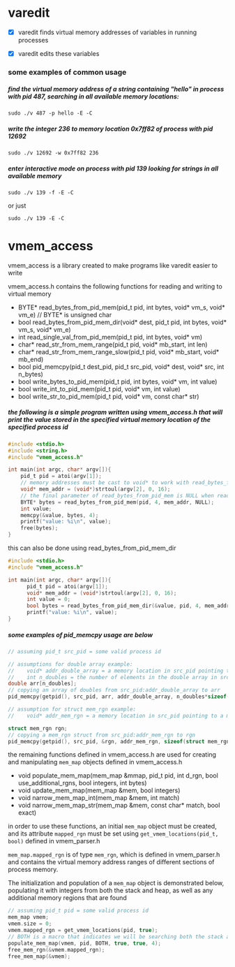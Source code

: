 # varedit

- [x] varedit finds virtual memory addresses of variables in running processes

- [x] varedit edits these variables

### some examples of common usage
##### find the virtual memory address of a string containing "hello" in process with pid 487, searching in all available memory locations:
  ```
  sudo ./v 487 -p hello -E -C
  ```
##### write the integer 236 to memory location 0x7ff82 of process with pid 12692
  ```
  sudo ./v 12692 -w 0x7ff82 236
  ```
##### enter interactive mode on process with pid 139 looking for strings in all available memory
  ```
  sudo ./v 139 -f -E -C
  ```
  or just
  ```
  sudo ./v 139 -E -C
  ```
   
# vmem_access

vmem_access is a library created to make programs like varedit easier to write

vmem_access.h contains the following functions for reading and writing to virtual memory
* BYTE* read_bytes_from_pid_mem(pid_t pid, int bytes, void* vm_s, void* vm_e) // BYTE* is unsigned char
* bool read_bytes_from_pid_mem_dir(void* dest, pid_t pid, int bytes, void* vm_s, void* vm_e)
* int read_single_val_from_pid_mem(pid_t pid, int bytes, void* vm)
* char* read_str_from_mem_range(pid_t pid, void* mb_start, int len)
* char* read_str_from_mem_range_slow(pid_t pid, void* mb_start, void* mb_end)
* bool pid_memcpy(pid_t dest_pid, pid_t src_pid, void* dest, void* src, int n_bytes)
* bool write_bytes_to_pid_mem(pid_t pid, int bytes, void* vm, int value)
* bool write_int_to_pid_mem(pid_t pid, void* vm, int value)
* bool write_str_to_pid_mem(pid_t pid, void* vm, const char* str)
##### the following is a simple program written using vmem_access.h that will print the value stored in the specified virtual memory location of the specified process id
```c
#include <stdio.h>
#include <string.h>
#include "vmem_access.h"

int main(int argc, char* argv[]){
    pid_t pid = atoi(argv[1]);
    // memory addresses must be cast to void* to work with read_bytes_from_pid_mem
    void* mem_addr = (void*)strtoul(argv[2], 0, 16);
    // the final parameter of read_bytes_from_pid_mem is NULL when reading a single value
    BYTE* bytes = read_bytes_from_pid_mem(pid, 4, mem_addr, NULL);
    int value;
    memcpy(&value, bytes, 4);
    printf("value: %i\n", value);
    free(bytes);
}
```

this can also be done using read_bytes_from_pid_mem_dir

```c
#include <stdio.h>
#include "vmem_access.h"

int main(int argc, char* argv[]){
      pid_t pid = atoi(argv[1]);
      void* mem_addr = (void*)strtoul(argv[2], 0, 16);
      int value = 0;
      bool bytes = read_bytes_from_pid_mem_dir(&value, pid, 4, mem_addr, NULL);
      printf("value: %i\n", value);
}
```
##### some examples of pid_memcpy usage are below
```c
// assuming pid_t src_pid = some valid process id

// assumptions for double array example:
//    void* addr_double_array = a memory location in src_pid pointing to an array of doubles
//    int n_doubles = the number of elements in the double array in src_pid
double arr[n_doubles];
// copying an array of doubles from src_pid:addr_double_array to arr
pid_memcpy(getpid(), src_pid, arr, addr_double_array, n_doubles*sizeof(double));

// assumption for struct mem_rgn example:
//    void* addr_mem_rgn = a memory location in src_pid pointing to a mem_rgn struct

struct mem_rgn rgn;
// copying a mem_rgn struct from src_pid:addr_mem_rgn to rgn
pid_memcpy(getpid(), src_pid, &rgn, addr_mem_rgn, sizeof(struct mem_rgn));
```

the remaining functions defined in vmem_access.h are used for creating and manipulating `mem_map` objects defined in vmem_access.h
* void populate_mem_map(mem_map &mmap, pid_t pid, int d_rgn, bool use_additional_rgns, bool integers, int bytes)
* void update_mem_map(mem_map &mem, bool integers)
* void narrow_mem_map_int(mem_map &mem, int match)
* void narrow_mem_map_str(mem_map &mem, const char* match, bool exact)

in order to use these functions, an initial `mem_map` object must be created, and its attribute `mapped_rgn` must be set using `get_vmem_locations(pid_t, bool)` defined in vmem_parser.h

`mem_map.mapped_rgn` is of type `mem_rgn`, which is defined in vmem_parser.h and contains the virtual memory address ranges of different sections of process memory.

The initialization and population of a `mem_map` object is demonstrated below, populating it with integers from both the stack and heap, as well as any additional memory regions that are found
```c
// assuming pid_t pid = some valid process id 
mem_map vmem;
vmem.size = 0;
vmem.mapped_rgn = get_vmem_locations(pid, true);
// BOTH is a macro that indicates we will be searching both the stack and heap
populate_mem_map(vmem, pid, BOTH, true, true, 4);
free_mem_rgn(&vmem.mapped_rgn);
free_mem_map(&vmem);
```
